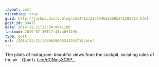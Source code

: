 ```yaml
---
layout: post
microblog: true
guid: http://joshua.micro.blog/2014/12/21/t546629695241203714.html
post_id: 39475
date: 2014-12-21T22:34:09+1100
lastmod: 2019-07-30T17:41:40+1100
type: post
url: /2014/12/21/t546629695241203714.html
---
```

The pilots of Instagram: beautiful views from the cockpit, violating rules of the air - Quartz [t.co/dCNmsXC9P...](http://t.co/dCNmsXC9PV)
